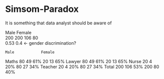 # Simsom-Paradox
It is something that data analyst should be aware of

Male	Female	
200	200	
106	80	
0.53	0.4	<- gender discrimination?



	Male			Female		
Maths	80	49	61%	20	13	65%
Lawyer	80	49	61%	20	13	65%
Nurse	20	4	20%	80	27	34%
Teacher	20	4	20%	80	27	34%
Total	200	106	53%	200	80	40%

